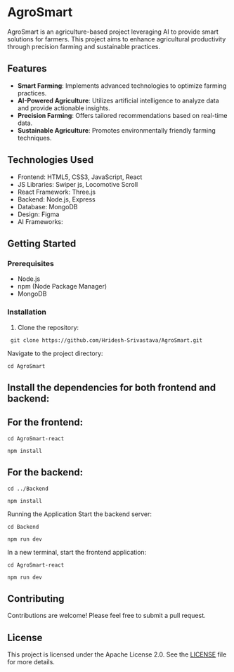 # AgroSmart

AgroSmart is an agriculture-based project leveraging AI to provide smart solutions for farmers. This project aims to enhance agricultural productivity through precision farming and sustainable practices.

## Features

- **Smart Farming**: Implements advanced technologies to optimize farming practices.
- **AI-Powered Agriculture**: Utilizes artificial intelligence to analyze data and provide actionable insights.
- **Precision Farming**: Offers tailored recommendations based on real-time data.
- **Sustainable Agriculture**: Promotes environmentally friendly farming techniques.

## Technologies Used

- Frontend: HTML5, CSS3, JavaScript, React
- JS Libraries: Swiper js, Locomotive Scroll
- React Framework: Three.js
- Backend: Node.js, Express
- Database: MongoDB
- Design: Figma
- AI Frameworks: 

## Getting Started

### Prerequisites

- Node.js
- npm (Node Package Manager)
- MongoDB

### Installation

1. Clone the repository:
   
 ```
  git clone https://github.com/Hridesh-Srivastava/AgroSmart.git
```
Navigate to the project directory:
```
cd AgroSmart
```
## Install the dependencies for both frontend and backend:

## For the frontend:
```
cd AgroSmart-react

npm install
```
## For the backend:
```
cd ../Backend

npm install

```
Running the Application
Start the backend server:
```
cd Backend

npm run dev
```
In a new terminal, start the frontend application:
```
cd AgroSmart-react

npm run dev
```
## Contributing
Contributions are welcome! Please feel free to submit a pull request.

## License
This project is licensed under the Apache License 2.0. See the [LICENSE](LICENSE) file for more details.
